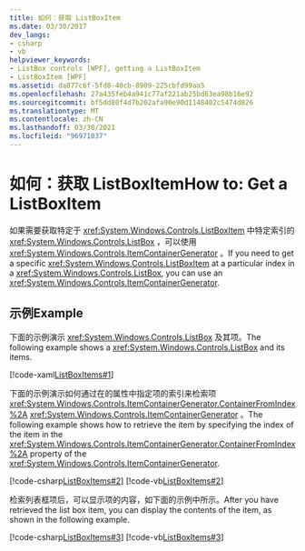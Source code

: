 ```yaml
---
title: 如何：获取 ListBoxItem
ms.date: 03/30/2017
dev_langs:
- csharp
- vb
helpviewer_keywords:
- ListBox controls [WPF], getting a ListBoxItem
- ListBoxItem [WPF]
ms.assetid: da877c6f-5fd8-40cb-8909-225cbfd99aa5
ms.openlocfilehash: 27a435feb4a941c77af221ab25bd63ea98b16e92
ms.sourcegitcommit: bf5dd80f4d7b202afa90e90d1148402c5474d826
ms.translationtype: MT
ms.contentlocale: zh-CN
ms.lasthandoff: 03/30/2021
ms.locfileid: "96971037"
---
```

# <a name="how-to-get-a-listboxitem"></a><span data-ttu-id="71bb6-102">如何：获取 ListBoxItem</span><span class="sxs-lookup"><span data-stu-id="71bb6-102">How to: Get a ListBoxItem</span></span>
<span data-ttu-id="71bb6-103">如果需要获取特定于 <xref:System.Windows.Controls.ListBoxItem> 中特定索引的 <xref:System.Windows.Controls.ListBox> ，可以使用 <xref:System.Windows.Controls.ItemContainerGenerator> 。</span><span class="sxs-lookup"><span data-stu-id="71bb6-103">If you need to get a specific <xref:System.Windows.Controls.ListBoxItem> at a particular index in a <xref:System.Windows.Controls.ListBox>, you can use an <xref:System.Windows.Controls.ItemContainerGenerator>.</span></span>  
  
## <a name="example"></a><span data-ttu-id="71bb6-104">示例</span><span class="sxs-lookup"><span data-stu-id="71bb6-104">Example</span></span>  
 <span data-ttu-id="71bb6-105">下面的示例演示 <xref:System.Windows.Controls.ListBox> 及其项。</span><span class="sxs-lookup"><span data-stu-id="71bb6-105">The following example shows a <xref:System.Windows.Controls.ListBox> and its items.</span></span>  
  
 [!code-xaml[ListBoxItems#1](~/samples/snippets/csharp/VS_Snippets_Wpf/ListBoxItems/CSharp/Window1.xaml#1)]  
  
 <span data-ttu-id="71bb6-106">下面的示例演示如何通过在的属性中指定项的索引来检索项 <xref:System.Windows.Controls.ItemContainerGenerator.ContainerFromIndex%2A> <xref:System.Windows.Controls.ItemContainerGenerator> 。</span><span class="sxs-lookup"><span data-stu-id="71bb6-106">The following example shows how to retrieve the item by specifying the index of the item in the <xref:System.Windows.Controls.ItemContainerGenerator.ContainerFromIndex%2A> property of the <xref:System.Windows.Controls.ItemContainerGenerator>.</span></span>  
  
 [!code-csharp[ListBoxItems#2](~/samples/snippets/csharp/VS_Snippets_Wpf/ListBoxItems/CSharp/Window1.xaml.cs#2)]
 [!code-vb[ListBoxItems#2](~/samples/snippets/visualbasic/VS_Snippets_Wpf/ListBoxItems/VisualBasic/Window1.xaml.vb#2)]  
  
 <span data-ttu-id="71bb6-107">检索列表框项后，可以显示项的内容，如下面的示例中所示。</span><span class="sxs-lookup"><span data-stu-id="71bb6-107">After you have retrieved the list box item, you can display the contents of the item, as shown in the following example.</span></span>  
  
 [!code-csharp[ListBoxItems#3](~/samples/snippets/csharp/VS_Snippets_Wpf/ListBoxItems/CSharp/Window1.xaml.cs#3)]
 [!code-vb[ListBoxItems#3](~/samples/snippets/visualbasic/VS_Snippets_Wpf/ListBoxItems/VisualBasic/Window1.xaml.vb#3)]
